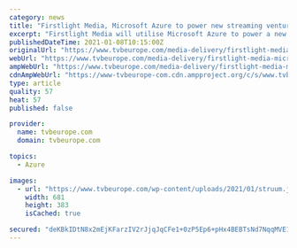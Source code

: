 ```yaml
---
category: news
title: "Firstlight Media, Microsoft Azure to power new streaming venture Struum"
excerpt: "Firstlight Media will utilise Microsoft Azure to power a new streaming service which aims to help viewers find content from hundreds of niche and specialty services. Struum, which counts former Disney boss Michael Eisner amongst its backers, is expected to ..."
publishedDateTime: 2021-01-08T10:15:00Z
originalUrl: "https://www.tvbeurope.com/media-delivery/firstlight-media-microsoft-azure-to-power-new-streaming-venture-struum"
webUrl: "https://www.tvbeurope.com/media-delivery/firstlight-media-microsoft-azure-to-power-new-streaming-venture-struum"
ampWebUrl: "https://www.tvbeurope.com/media-delivery/firstlight-media-microsoft-azure-to-power-new-streaming-venture-struum?amp"
cdnAmpWebUrl: "https://www-tvbeurope-com.cdn.ampproject.org/c/s/www.tvbeurope.com/media-delivery/firstlight-media-microsoft-azure-to-power-new-streaming-venture-struum?amp"
type: article
quality: 57
heat: 57
published: false

provider:
  name: tvbeurope.com
  domain: tvbeurope.com

topics:
  - Azure

images:
  - url: "https://www.tvbeurope.com/wp-content/uploads/2021/01/struum.jpg"
    width: 681
    height: 383
    isCached: true

secured: "deKBkIDtN8x2mEjKFarzIV2rJjqJqCFe1+0zP5Ep6+pHx4BEBTsNd7NqqMVE1jPYAZ/tXe9lCkv4a6ipr1yk0tUKKxCjpN8TQVVn2lYwz4HbSbqzrBUbSDC0+Jnwft5tz6uJtNd32ipsWVvGokN/rfuG0Gmd66OV4QDMWITbwUjtv7M9a2o9NZZ5/5xn0LY7Ti4ykEzAsfUeNJI1W6bQlmh2sBrqfqhDkBEWOi9ri7TJFvfszkOG1pkS77hUrAn7tBc3OeNMylP9vlmwyV/UeRg6lUDbKh9pW1CM2quiIV6KNP7XemSOZTaCFSZpNMvx+lhPebyu0bjNxrG0LzHAFYKcr3ujE+oChsPw9/iWe1M=;lSBEcabhUmwpE4JDW0IY9w=="
---
```


